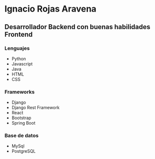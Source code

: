 # Ignacio Rojas Aravena 

## Desarrollador Backend con buenas habilidades Frontend

### Lenguajes

- Python
- Javascript
- Java
- HTML
- CSS

### Frameworks

- Django
- Django Rest Framework
- React
- Bootstrap
- Spring Boot

### Base de datos

- MySql
- PostgreSQL


<!--
**Solounod/Solounod** is a ✨ _special_ ✨ repository because its `README.md` (this file) appears on your GitHub profile.

Here are some ideas to get you started:

- 🔭 I’m currently working on ...
- 🌱 I’m currently learning ...
- 👯 I’m looking to collaborate on ...
- 🤔 I’m looking for help with ...
- 💬 Ask me about ...
- 📫 How to reach me: ...
- 😄 Pronouns: ...
- ⚡ Fun fact: ...
-->
